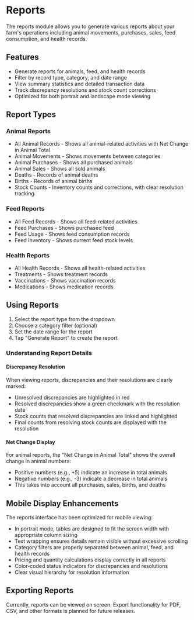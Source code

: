 # Reports

The reports module allows you to generate various reports about your farm's operations including animal movements, purchases, sales, feed consumption, and health records.

## Features

- Generate reports for animals, feed, and health records
- Filter by record type, category, and date range
- View summary statistics and detailed transaction data
- Track discrepancy resolutions and stock count corrections
- Optimized for both portrait and landscape mode viewing

## Report Types

### Animal Reports
- All Animal Records - Shows all animal-related activities with Net Change in Animal Total
- Animal Movements - Shows movements between categories
- Animal Purchases - Shows all purchased animals
- Animal Sales - Shows all sold animals
- Deaths - Records of animal deaths
- Births - Records of animal births
- Stock Counts - Inventory counts and corrections, with clear resolution tracking

### Feed Reports
- All Feed Records - Shows all feed-related activities
- Feed Purchases - Shows purchased feed
- Feed Usage - Shows feed consumption records
- Feed Inventory - Shows current feed stock levels

### Health Reports
- All Health Records - Shows all health-related activities
- Treatments - Shows treatment records
- Vaccinations - Shows vaccination records
- Medications - Shows medication records

## Using Reports

1. Select the report type from the dropdown
2. Choose a category filter (optional)
3. Set the date range for the report
4. Tap "Generate Report" to create the report

### Understanding Report Details

#### Discrepancy Resolution
When viewing reports, discrepancies and their resolutions are clearly marked:
- Unresolved discrepancies are highlighted in red
- Resolved discrepancies show a green checkmark with the resolution date
- Stock counts that resolved discrepancies are linked and highlighted
- Final counts from resolving stock counts are displayed with the resolution

#### Net Change Display
For animal reports, the "Net Change in Animal Total" shows the overall change in animal numbers:
- Positive numbers (e.g., +5) indicate an increase in total animals
- Negative numbers (e.g., -3) indicate a decrease in total animals
- This takes into account all purchases, sales, births, and deaths

## Mobile Display Enhancements

The reports interface has been optimized for mobile viewing:

- In portrait mode, tables are designed to fit the screen width with appropriate column sizing
- Text wrapping ensures details remain visible without excessive scrolling
- Category filters are properly separated between animal, feed, and health records
- Pricing and quantity calculations display correctly in all reports
- Color-coded status indicators for discrepancies and resolutions
- Clear visual hierarchy for resolution information

## Exporting Reports

Currently, reports can be viewed on screen. Export functionality for PDF, CSV, and other formats is planned for future releases. 